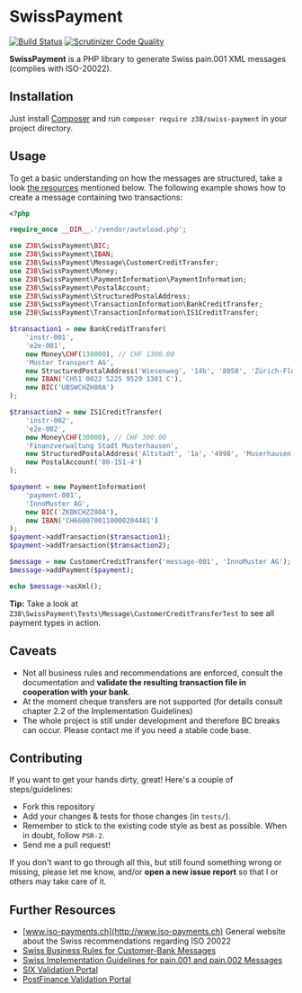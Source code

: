 # SwissPayment

[![Build Status](https://travis-ci.org/z38/swiss-payment.png?branch=master)](https://travis-ci.org/z38/swiss-payment)
[![Scrutinizer Code Quality](https://scrutinizer-ci.com/g/z38/swiss-payment/badges/quality-score.png?b=master)](https://scrutinizer-ci.com/g/z38/swiss-payment/?branch=master)

**SwissPayment** is a PHP library to generate Swiss pain.001 XML messages (complies with ISO-20022).

## Installation

Just install [Composer](http://getcomposer.org) and run `composer require z38/swiss-payment` in your project directory.

## Usage

To get a basic understanding on how the messages are structured, take a look [the resources](#further-resources) mentioned below. The following example shows how to create a message containing two transactions:

```php
<?php

require_once __DIR__.'/vendor/autoload.php';

use Z38\SwissPayment\BIC;
use Z38\SwissPayment\IBAN;
use Z38\SwissPayment\Message\CustomerCreditTransfer;
use Z38\SwissPayment\Money;
use Z38\SwissPayment\PaymentInformation\PaymentInformation;
use Z38\SwissPayment\PostalAccount;
use Z38\SwissPayment\StructuredPostalAddress;
use Z38\SwissPayment\TransactionInformation\BankCreditTransfer;
use Z38\SwissPayment\TransactionInformation\IS1CreditTransfer;

$transaction1 = new BankCreditTransfer(
    'instr-001',
    'e2e-001',
    new Money\CHF(130000), // CHF 1300.00
    'Muster Transport AG',
    new StructuredPostalAddress('Wiesenweg', '14b', '8058', 'Zürich-Flughafen'),
    new IBAN('CH51 0022 5225 9529 1301 C'),
    new BIC('UBSWCHZH80A')
);

$transaction2 = new IS1CreditTransfer(
    'instr-002',
    'e2e-002',
    new Money\CHF(30000), // CHF 300.00
    'Finanzverwaltung Stadt Musterhausen',
    new StructuredPostalAddress('Altstadt', '1a', '4998', 'Muserhausen'),
    new PostalAccount('80-151-4')
);

$payment = new PaymentInformation(
    'payment-001',
    'InnoMuster AG',
    new BIC('ZKBKCHZZ80A'),
    new IBAN('CH6600700110000204481')
);
$payment->addTransaction($transaction1);
$payment->addTransaction($transaction2);

$message = new CustomerCreditTransfer('message-001', 'InnoMuster AG');
$message->addPayment($payment);

echo $message->asXml();
```

**Tip:** Take a look at `Z38\SwissPayment\Tests\Message\CustomerCreditTransferTest` to see all payment types in action.

## Caveats

- Not all business rules and recommendations are enforced, consult the documentation and **validate the resulting transaction file in cooperation with your bank**.
- At the moment cheque transfers are not supported (for details consult chapter 2.2 of the Implementation Guidelines)
- The whole project is still under development and therefore BC breaks can occur. Please contact me if you need a stable code base.

## Contributing

If you want to get your hands dirty, great! Here's a couple of steps/guidelines:

- Fork this repository
- Add your changes & tests for those changes (in `tests/`).
- Remember to stick to the existing code style as best as possible. When in doubt, follow `PSR-2`.
- Send me a pull request!

If you don't want to go through all this, but still found something wrong or missing, please
let me know, and/or **open a new issue report** so that I or others may take care of it.

## Further Resources

- [www.iso-payments.ch](http://www.iso-payments.ch) General website about the Swiss recommendations regarding ISO 20022
- [Swiss Business Rules for Customer-Bank Messages](http://www.six-interbank-clearing.com/dam/downloads/en/standardization/iso/swiss-recommendations/business-rules.pdf)
- [Swiss Implementation Guidelines for pain.001 and pain.002 Messages](http://www.six-interbank-clearing.com/dam/downloads/en/standardization/iso/swiss-recommendations/implementation-guidelines-ct.pdf)
- [SIX Validation Portal](https://validation.iso-payments.ch/)
- [PostFinance Validation Portal](https://isotest.postfinance.ch/corporates/)
